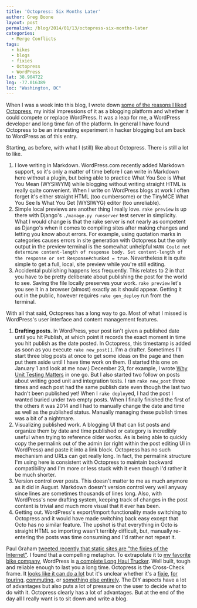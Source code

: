 ```yaml
---
title: 'Octopress: Six Months Later'
author: Greg Boone
layout: post
permalink: /blog/2014/01/13/octopress-six-months-later
categories:
  - Merge Conflicts
tags:
  - bikes
  - blogs
  - fixies
  - Octopress
  - WordPress
lat: 38.904722
lng: -77.016389
loc: "Washington, DC"
---
```

When I was a week into this blog, I wrote down [some of the reasons I liked Octopress][1], my initial impressions of it as a blogging platform and whether it could compete or replace WordPress. It was a leap for me, a WordPress developer and long time fan of the platform. In general I have found Octopress to be an interesting experiment in hacker blogging but am back to WordPress as of this entry.<!--more-->

Starting, as before, with what I (still) like about Octopress. There is still a lot to like.

1.  I love writing in Markdown. WordPress.com recently added Markdown support, so it's only a matter of time before I can write in Markdown here without a plugin, but being able to practice What You See is What You Mean (WYSIWYM) while blogging without writing straight HTML is really quite convenient. When I write on WordPress blogs at work I often forget it's either straight HTML (too cumbersome) or the TinyMCE What You See Is What You Get (WYSIWYG) editor (too unreliable).
2.  Simple local previews are another thing I really love. `rake preview` is up there with Django's `./manage.py runserver` test server in simplicity. What I would change is that the rake server is not nearly as competent as Django's when it comes to compiling sites after making changes and letting you know about errors. For example, using quotation marks in categories causes errors in site generation with Octopress but the only output in the preview terminal is the somewhat unhelpful `WARN Could not determine content-length of response body. Set content-length of the response or set Response#chunked = true`. Nevertheless it is quite simple to get a full, local, site preview while you're still editing.
3.  Accidental publishing happens less frequently. This relates to 2 in that you have to be pretty deliberate about publishing the post for the world to see. Saving the file locally preserves your work. `rake preview` let's you see it in a browser (almost) exactly as it should appear. Getting it out in the public, however requires `rake gen_deploy` run from the terminal.

With all that said, Octopress has a long way to go. Most of what I missed is WordPress's user interface and content management features.

1.  **Drafting posts.** In WordPress, your post isn't given a published date until you hit Publish, at which point it records the exact moment in time you hit publish as the date posted. In Octopress, this timestamp is added as soon as you execute `rake new_post[]`. I'm a drafter. Sometimes I'll start three blog posts at once to get some ideas on the page and then put them aside until I have time work on them. (I started this one on January 1 and look at me now.) December 23, for example, I wrote [Why Unit Testing Matters][2] in one go. But I also started two follow on posts about writing good unit and integration tests. I ran `rake new_post` three times and each post had the same publish date even though the last two hadn't been published yet! When I `rake deploy`ed, I had the post I wanted buried under two empty posts. When I finally finished the first of the others it was 2014 and I had to manually change the date and time as well as the published status. Manually managing these publish times was a bit of a nightmare.
2.  Visualizing published work. A blogging UI that can list posts and organize them by date and time published or category is incredibly useful when trying to reference older works. As is being able to quickly copy the permalink out of the admin (or right within the post editing UI in WordPress) and paste it into a link block. Octopress has no such mechanism and URLs can get really long. In fact, the permalink structure I'm using here is consistent with Octopress to maintain backward compatibility and I'm more or less stuck with it even though I'd rather it be much shorter.
3.  Version control over posts. This doesn't matter to me as much anymore as it did in August. Markdown doesn't version control very well anyway since lines are sometimes thousands of lines long. Also, with WordPress's new drafting system, keeping track of changes in the post content is trivial and much more visual that it ever has been.
4.  Getting out. WordPress's export/import functionality made switching to Octopress and it would have made switching back easy except that Octo has no similar feature. The upshot is that everything in Octo is straight HTML so importing wasn't terribly difficult, but, manually re-entering the posts was time consuming and I'd rather not repeat it.

Paul Graham [tweeted recently that static sites are "the fixies of the Internet"][3]. I found that a compelling metaphor. To extrapolate it to [my favorite bike company][4], WordPress is [a complete Long Haul Trucker][5]. Well built, tough and reliable enough to last you a long time. Octopress is the Cross-Check frame. It [looks like it can do a lot][6] but it's unclear whether it's a [fixie][7], [for touring][8], [commuting][9], or [something else entirely][10]. The DIY aspects have a lot of advantages but also puts a lot of pressure on the user to decide what to do with it. Octopress clearly has a lot of advantages. But at the end of the day all I really want is to sit down and write a blog.

 [1]: http://greg.harmsboone.org/blog/2013/08/03/a-week-into-octopress
 [2]: http://greg.harmsboone.org/blog/2013/12/23/why-unit-testing-in-wordpress-matters/
 [3]: https://twitter.com/paulg/statuses/402205795552489472
 [4]: http://surlybikes.com
 [5]: http://www.pbase.com/image/83943401
 [6]: http://surlybikes.com/bikes/cross_check
 [7]: http://bikesarethesolution.files.wordpress.com/2009/06/6-25-2009-001-large.jpg
 [8]: http://www.pbase.com/image/99908656
 [9]: https://lh3.ggpht.com/_FNoZ-AcmLtQ/TRFkgcvKL8I/AAAAAAAAASs/xuRz5wmvebk/s1600/P1000564.jpg
 [10]: http://imageshack.us/photo/my-images/846/img1963.jpg/
